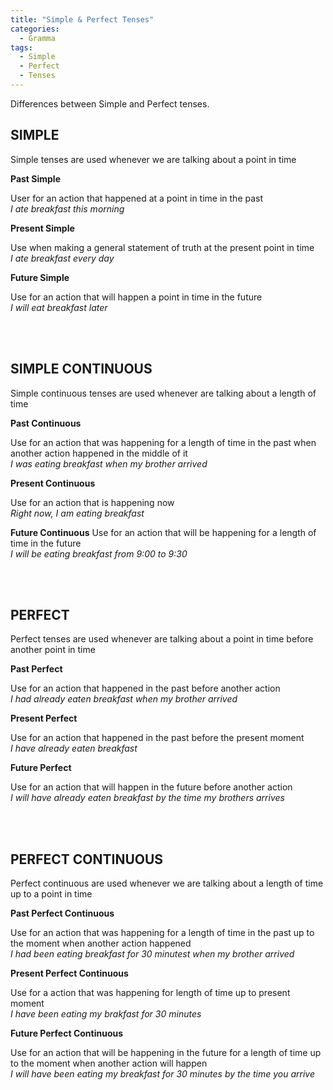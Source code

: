 ```yaml
---
title: "Simple & Perfect Tenses"
categories:
  - Gramma
tags:
  - Simple
  - Perfect
  - Tenses
---
```


Differences between Simple and Perfect tenses.

## SIMPLE
Simple tenses are used whenever we are talking about a point in time

**Past Simple**

User for an action that happened at a point in time in the past <br>
*I ate breakfast this morning*

**Present Simple**

Use when making a general statement of truth at the present point in time <br>
*I ate breakfast every day*

**Future Simple**

Use for an action that will happen a point in time in the future <br>
*I will eat breakfast later*

<br>
<br>

## SIMPLE CONTINUOUS
Simple continuous tenses are used whenever are talking about a length of time

**Past Continuous**

Use for an action that was happening for a length of time in the past when another action happened in the middle of it <br>
*I was eating breakfast when my brother arrived*

**Present Continuous**

Use for an action that is happening now <br>
*Right now, I am eating breakfast*

**Future Continuous**
Use for an action that will be happening for a length of time in the future <br>
*I will be eating breakfast from 9:00 to 9:30*

<br>
<br>

## PERFECT
Perfect tenses are used whenever are talking about a point in time before another point in time

**Past Perfect**

Use for an action that happened in the past before another action <br>
*I had already eaten breakfast when my brother arrived*

**Present Perfect**

Use for an action that happened in the past before the present moment <br>
*I have already eaten breakfast*

**Future Perfect**

Use for an action that will happen in the future before another action <br>
*I will have already eaten breakfast by the time my brothers arrives*


<br>
<br>

## PERFECT CONTINUOUS
Perfect continuous are used whenever we are talking about a length of time up to a point in time

**Past Perfect Continuous**

Use for an action that was happening for a length of time in the past up to the moment when another action happened <br>
*I had been eating breakfast for 30 minutest when my brother arrived*

**Present Perfect Continuous**

Use for a action that was happening for length of time up to present moment <br>
*I have been eating my brakfast for 30 minutes*

**Future Perfect Continuous**

Use for an action that will be happening in the future for a length of time up to the moment when another action will happen <br>
*I will have been eating my breakfast for 30 minutes by the time you arrive*
